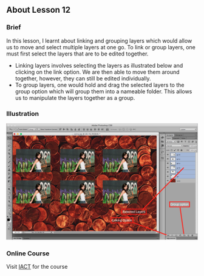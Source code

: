 ## About Lesson 12

### Brief
In this lesson, I learnt about linking and grouping layers which would allow us to move and select multiple layers at one go. To link or group layers, one must first select the layers that are to be edited together.

- Linking layers involves selecting the layers as illustrated below and clicking on the link option. We are then able to move them around together, however, they can still be edited individually.
- To group layers, one would hold and drag the selected layers to the group option which will group them into a nameable folder. This allows us to manipulate the layers together as a group.

### Illustration
![Illustration Example](../assets/images/illustration12.png)

### Online Course
Visit [IACT](https://iact.ie) for the course

